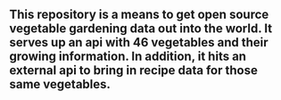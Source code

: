 ## This repository is a means to get open source vegetable gardening data out into the world.  It serves up an api with 46 vegetables and their growing information.  In addition, it hits an external api to bring in recipe data for those same vegetables.
